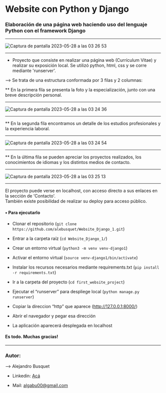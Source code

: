 # Website con Python y Django

### Elaboración de una página web haciendo uso del lenguaje Python con el framework Django
-----

![Captura de pantalla 2023-05-28 a las 03 26 53](https://github.com/alebusquet/Website_Django_1/assets/110254796/ae735cdc-6f7b-4c9f-b60b-da83b702373e)

-----

* Proyecto que consiste en realizar una página web (Currículum Vitae) y realizar su exposición local. Se utilizó python, html, css y se corre mediante 'runserver'.

--> Se trata de una estructura conformada por 3 filas y 2 columnas:

** En la primera fila se presenta la foto y la especialización, junto con una breve descripción personal.

-----

![Captura de pantalla 2023-05-28 a las 03 24 36](https://github.com/alebusquet/Website_Django_1/assets/110254796/4f6c7bd1-adc6-4b6d-ba45-b23ba224cb6e)

-----

** En la segunda fila encontramos un detalle de los estudios profesionales y la experiencia laboral.

-----

![Captura de pantalla 2023-05-28 a las 03 24 54](https://github.com/alebusquet/Website_Django_1/assets/110254796/1180fb24-1bec-49c0-94df-cd269ca4ed52)

-----

** En la última fila se pueden apreciar los proyectos realizados, los conocimientos de idiomas y los distintos medios de contacto.

-----

![Captura de pantalla 2023-05-28 a las 03 25 13](https://github.com/alebusquet/Website_Django_1/assets/110254796/fce762d2-0065-414f-a908-0a7f80042d0d)

-----

El proyecto puede verse en localhost, con acceso directo a sus enlaces en la sección de 'Contacto'.<br>
También existe posibilidad de realizar su deploy para acceso público.

#### •	Para ejecutarlo

-	Clonar el repositorio (`git clone https://github.com/alebusquet/Website_Django_1.git`)

-	Entrar a la carpeta raíz (`cd Website_Django_1/`)

-	Crear un entorno virtual (`python3 -m venv venv-django1`)

-	Activar el entorno virtual (`source venv-django1/bin/actívate`)

-	Instalar los recursos necesarios mediante requirements.txt (`pip install -r requirements.txt`)

-	Ir a la carpeta del proyecto (`cd first_website_project`)

-	Ejecutar el “runserver” para despliege local (`python manage.py runserver`)

-	Copiar la direccion “http” que aparece (http://127.0.0.1:8000/)

-	Abrir el navegador y pegar esa dirección

-	La aplicación aparecerá desplegada en localhost

#### Es todo. Muchas gracias!

-------

### Autor:

--> Alejandro Busquet

* Linkedin: [Acá](https://www.linkedin.com/in/alejandro-busquet/ "Acá")

* Mail: <a href="mailto:algabu00@gmail.com" target="_blank">algabu00@gmail.com</a>

